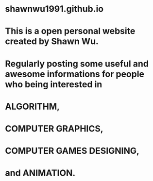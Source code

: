 # shawnwu1991.github.io
# This is a open personal website created by Shawn Wu.
# Regularly posting some useful and awesome informations for people who being interested in 
# ALGORITHM, 
# COMPUTER GRAPHICS, 
# COMPUTER GAMES DESIGNING, 
# and ANIMATION.

